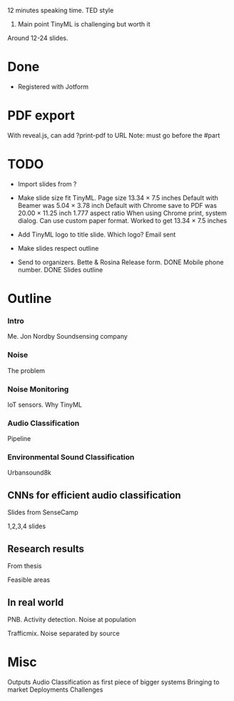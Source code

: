 
12 minutes speaking time.
TED style

1. Main point
TinyML is challenging but worth it

Around 12-24 slides.


# Done
- Registered with Jotform

# PDF export

With reveal.js, can add  ?print-pdf to URL
Note: must go before the #part

# TODO

- Import slides from ?
- Make slide size fit TinyML. Page size 13.34 × 7.5 inches
Default with Beamer was 5.04 × 3.78 inch
Default with Chrome save to PDF was 20.00 × 11.25 inch
1.777 aspect ratio
When using Chrome print, system dialog. Can use custom paper format.
Worked to get 13.34 × 7.5 inches

- Add TinyML logo to title slide. Which logo? Email sent

- Make slides respect outline 
- Send to organizers.
Bette & Rosina
Release form. DONE
Mobile phone number. DONE
Slides outline


# Outline

### Intro
Me. Jon Nordby
Soundsensing company

### Noise
The problem

### Noise Monitoring
IoT sensors.
Why TinyML

### Audio Classification
Pipeline

### Environmental Sound Classification
Urbansound8k

## CNNs for efficient audio classification
Slides from SenseCamp

1,2,3,4 slides

## Research results
From thesis

Feasible areas

## In real world
PNB. Activity detection. Noise at population

Trafficmix. Noise separated by source


# Misc

Outputs
Audio Classification as first piece of bigger systems
Bringing to market
Deployments
Challenges

